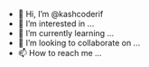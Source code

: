- 👋 Hi, I’m @kashcoderif
- 👀 I’m interested in ...
- 🌱 I’m currently learning ...
- 💞️ I’m looking to collaborate on ...
- 📫 How to reach me ...

<!---
kashcoderif/kashcoderif is a ✨ special ✨ repository because its `README.md` (this file) appears on your GitHub profile.
You can click the Preview link to take a look at your changes.
--->
